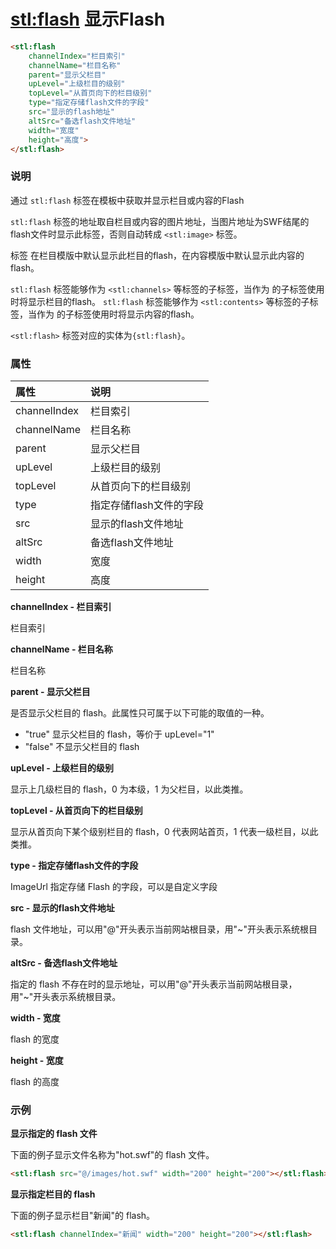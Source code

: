 # <stl:flash> 显示Flash

```html
<stl:flash
    channelIndex="栏目索引"
    channelName="栏目名称"
    parent="显示父栏目"
    upLevel="上级栏目的级别"
    topLevel="从首页向下的栏目级别"
    type="指定存储flash文件的字段"
    src="显示的flash地址"
    altSrc="备选flash文件地址"
    width="宽度"
    height="高度">
</stl:flash>
```

### 说明

通过 `stl:flash` 标签在模板中获取并显示栏目或内容的Flash

`stl:flash` 标签的地址取自栏目或内容的图片地址，当图片地址为SWF结尾的flash文件时显示此标签，否则自动转成 `<stl:image>` 标签。

标签 在栏目模版中默认显示此栏目的flash，在内容模版中默认显示此内容的flash。

`stl:flash` 标签能够作为 `<stl:channels>` 等标签的子标签，当作为 的子标签使用时将显示栏目的flash。 `stl:flash` 标签能够作为 `<stl:contents>` 等标签的子标签，当作为 的子标签使用时将显示内容的flash。

`<stl:flash>` 标签对应的实体为`{stl:flash}`。

### 属性

| 属性 | 说明 |
|:-----|:----|
| channelIndex | 栏目索引 |
| channelName | 栏目名称 |
| parent | 显示父栏目 |
| upLevel | 上级栏目的级别 |
| topLevel | 从首页向下的栏目级别 |
| type | 指定存储flash文件的字段 |
| src | 显示的flash文件地址 |
| altSrc | 备选flash文件地址 |
| width | 宽度 |
| height | 高度 |

**channelIndex - 栏目索引**

栏目索引

**channelName - 栏目名称**

栏目名称

**parent - 显示父栏目**

是否显示父栏目的 flash。此属性只可属于以下可能的取值的一种。

* "true" 显示父栏目的 flash，等价于 upLevel="1"
* "false" 不显示父栏目的 flash

**upLevel - 上级栏目的级别**

显示上几级栏目的 flash，0 为本级，1 为父栏目，以此类推。

**topLevel - 从首页向下的栏目级别**

显示从首页向下某个级别栏目的 flash，0 代表网站首页，1 代表一级栏目，以此类推。

**type - 指定存储flash文件的字段**

ImageUrl 指定存储 Flash 的字段，可以是自定义字段

**src - 显示的flash文件地址**

flash 文件地址，可以用"@"开头表示当前网站根目录，用"~"开头表示系统根目录。

**altSrc - 备选flash文件地址**

指定的 flash 不存在时的显示地址，可以用"@"开头表示当前网站根目录，用"~"开头表示系统根目录。

**width - 宽度**

flash 的宽度

**height - 宽度**

flash 的高度

### 示例

**显示指定的 flash 文件**

下面的例子显示文件名称为"hot.swf"的 flash 文件。

```html
<stl:flash src="@/images/hot.swf" width="200" height="200"></stl:flash>
```

**显示指定栏目的 flash**

下面的例子显示栏目"新闻"的 flash。

```html
<stl:flash channelIndex="新闻" width="200" height="200"></stl:flash>
```
